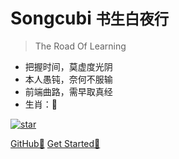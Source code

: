 <!-- _coverpage.md -->
# Songcubi <small>书生白夜行</small>

> The Road Of Learning

- 把握时间，莫虚度光阴
- 本人愚钝，奈何不服输
- 前端曲路，需早取真经
- 生肖：🐇

[![star](https://img.shields.io/badge/StartTime-2021.6.8-red.svg "Author")](https://github.com/songcubi)

[GitHub🚁](https://github.com/docsifyjs/docsify/)
[Get Started🚀](#docsify)